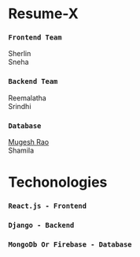 # Resume-X


### `Frontend Team`

Sherlin\
Sneha 

### `Backend Team `
Reemalatha \
Srindhi 

### `Database`
 [Mugesh Rao](https://www.instagram.com/mugeshrao.offl) \
Shamila 

# Techonologies

### `React.js - Frontend`

### `Django - Backend`

### `MongoDb Or Firebase - Database`




